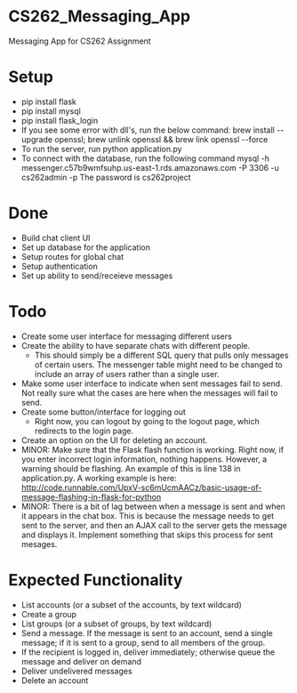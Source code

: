 # CS262_Messaging_App
Messaging App for CS262 Assignment

# Setup
- pip install flask
- pip install mysql
- pip install flask_login
- If you see some error with dll's, run the below command:
	brew install --upgrade openssl; brew unlink openssl && brew link openssl --force
- To run the server, run python application.py
- To connect with the database, run the following command
	mysql -h messenger.c57b9wmfsuhp.us-east-1.rds.amazonaws.com -P 3306 -u cs262admin -p
	The password is cs262project 
	
# Done
- Build chat client UI
- Set up database for the application 
- Setup routes for global chat
- Setup authentication
- Set up ability to send/receieve messages

# Todo
- Create some user interface for messaging different users
- Create the ability to have separate chats with different people. 
	- This should simply be a different SQL query that pulls only messages of certain users. The messenger table might need to be changed to include an array of users rather than a single user. 
- Make some user interface to indicate when sent messages fail to send. Not really sure what the cases are here when the messages will fail to send. 
- Create some button/interface for logging out
	- Right now, you can logout by going to the logout page, which redirects to the login page.
- Create an option on the UI for deleting an account.
- MINOR: Make sure that the Flask flash function is working. Right now, if you enter incorrect login information, nothing happens. However, a warning should be flashing. An example of this is line 138 in application.py. A working example is here: http://code.runnable.com/UpxV-sc6mUcmAACz/basic-usage-of-message-flashing-in-flask-for-python
- MINOR: There is a bit of lag between when a message is sent and when it appears in the chat box. This is because the message needs to get sent to the server, and then an AJAX call to the server gets the message and displays it. Implement something that skips this process for sent mesages. 


# Expected Functionality
- List accounts (or a subset of the accounts, by text wildcard)
- Create a group
- List groups (or a subset of groups, by text wildcard)
- Send a message. If the message is sent to an account, send a single message; if it is sent to a group, send to all members of the group.
- If the recipient is logged in, deliver immediately; otherwise queue the message and deliver on demand
- Deliver undelivered messages
- Delete an account

